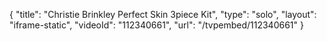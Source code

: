 {
    "title": "Christie Brinkley Perfect Skin 3piece Kit",
    "type": "solo",
    "layout": "iframe-static",
    "videoId": "112340661",
    "url": "\/tvpembed\/112340661"
}